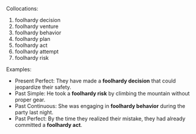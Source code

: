 Collocations:

1. foolhardy decision
2. foolhardy venture
3. foolhardy behavior
4. foolhardy plan
5. foolhardy act
6. foolhardy attempt
7. foolhardy risk

Examples:

- Present Perfect: They have made a **foolhardy decision** that could jeopardize their safety.
- Past Simple: He took a **foolhardy risk** by climbing the mountain without proper gear.
- Past Continuous: She was engaging in **foolhardy behavior** during the party last night.
- Past Perfect: By the time they realized their mistake, they had already committed a **foolhardy act**.